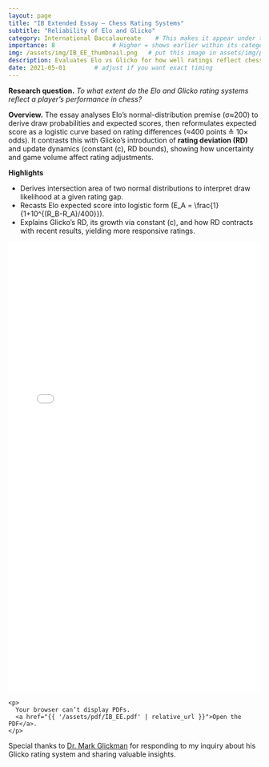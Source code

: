 ```yaml
---
layout: page
title: "IB Extended Essay — Chess Rating Systems"
subtitle: "Reliability of Elo and Glicko"
category: International Baccalaureate    # This makes it appear under the IB section on your Early Research page
importance: 8                # Higher = shows earlier within its category
img: /assets/img/IB_EE_thumbnail.png   # put this image in assets/img/projects/
description: Evaluates Elo vs Glicko for how well ratings reflect chess performance, focusing on expected score, rating deviation, and responsiveness.
date: 2021-05-01        # adjust if you want exact timing
---
```


**Research question.** *To what extent do the Elo and Glicko rating systems reflect a player’s performance in chess?*

**Overview.** The essay analyses Elo’s normal-distribution premise (σ≈200) to derive draw probabilities and expected scores, then reformulates expected score as a logistic curve based on rating differences (≈400 points ≙ 10× odds). It contrasts this with Glicko’s introduction of **rating deviation (RD)** and update dynamics (constant \(c\), RD bounds), showing how uncertainty and game volume affect rating adjustments.

**Highlights**
- Derives intersection area of two normal distributions to interpret draw likelihood at a given rating gap.
- Recasts Elo expected score into logistic form \(E_A = \frac{1}{1+10^{(R_B-R_A)/400}}\).
- Explains Glicko’s RD, its growth via constant \(c\), and how RD contracts with recent results, yielding more responsive ratings.

<!-- Inline PDF viewer -->
<div class="pdf-viewer my-3">
  <object
    data="{{ '/assets/pdf/IB_EE.pdf' | relative_url }}"
    type="application/pdf"
    width="100%"
    height="900"
  >
    <!-- Fallback for browsers that block <object> -->
    <iframe
      src="{{ '/assets/pdf/IB_EE.pdf' | relative_url }}"
      width="100%"
      height="900"
      style="border: none;"
    ></iframe>

    <p>
      Your browser can’t display PDFs. 
      <a href="{{ '/assets/pdf/IB_EE.pdf' | relative_url }}">Open the PDF</a>.
    </p>
  </object>
</div>

Special thanks to [Dr. Mark Glickman](https://www.glicko.net/) for responding to my inquiry about his Glicko rating system and sharing valuable insights.
